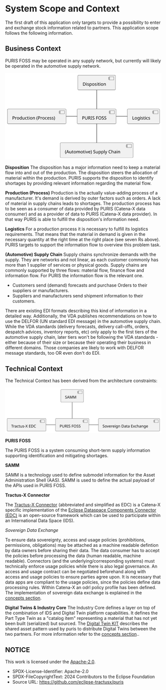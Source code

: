 # System Scope and Context

The first draft of this application only targets to provide a possibility to enter and exchange stock information
related to partners. This application scope follows the following information.

## Business Context

PURIS FOSS may be operated in any supply network, but currently will likely be operated in the
automotive supply network.

![Business Context](img/03-business-context.svg)

**Disposition**
The disposition has a major information need to keep a material flow into and out of the production. The disposition
steers the allocation of material within the production. PURIS supports the disposition to identify shortages by
providing relevant information regarding the material flow.

**Production (Process)**
Production is the actually value-adding process of a manufacturer. It's demand is derived by outer factors such as
orders. A lack of material in supply chains leads to shortages. The production process has to be seen as a consumer of
data provided by PURIS (Catena-X data consumer) and as a provider of data to PURIS (Catena-X data provider). In that way
PURIS is able to fulfill the disposition's information need.

**Logistics**
For a production process it is necessary to fulfill its logistics requirements. That means that the material in demand
is given in the necessary quantity at the right time at the right place (see seven Rs above). PURIS targets to support
the information flow to overview this problem task.

**(Automotive) Supply Chain**
Supply chains synchronize demands with the supply. They are networks and not linear, as each customer commonly has more
than 1 supplier of services or physical goods. Supply chains are commonly supported by three flows: material flow,
finance flow and information flow. For PURIS the information flow is the relevant one.

- Customers send (demand) forecasts and purchase Orders to their suppliers or manufacturers.
- Suppliers and manufacturers send shipment information to their customers.

There are existing EDI formats describing this kind of information in a detailed way. Additionally, the VDA publishes
recommendations on how to use the DELFOR (UN standard EDI message) in the automotive supply chain. While the VDA
standards (delivery forecasts, delivery call-offs, orders, despatch advices, inventory reports, etc) only apply to the
first tiers of the automotive supply chain, later tiers won't be following the VDA standards - either because of their
size or because their operating their business in different domains. Those companies are likely to work with DELFOR
message standards, too OR even don't do EDI.

## Technical Context

The Technical Context has been derived from the architecture constraints:

![Technical Context](img/03-technical-context.svg)

**PURIS FOSS**

The PURIS FOSS is a system consuming short-term supply information supporting identification and mitigating shortages.

**SAMM**

SAMM is a technology used to define submodel information for the Asset Administration Shell (AAS). SAMM is used to
define the actual payload of the APIs used in PURIS FOSS.

**Tractus-X Connector**

The [Tractus-X Connector](https://github.com/eclipse-tractusx/tractusx-edc) (abbreviated and simplified as EDC) is a
Catena-X specific implementation of
the [Eclipse Dataspace Components Connector (EDC)](https://github.com/eclipse-edc/Connector) is an open-source framework
which can be used to participate within an International Data Space (IDS).

*Sovereign Data Exchange*

To ensure data sovereignty, access and usage policies (prohibitions, permissions, obligations) may be attached as a
machine readable defintion by data owners before sharing their data. The data consumer has to accept the policies before
processing the data (human readable, machine readable). Connectors (and the underlying/corresponding systems) must
technically enforce usage policies while there is also legal governance. An access and usage contract can be negotiated
beforehand along with access and usage policies to ensure parties agree upon. It is necessary that data apps are
compliant to the usage policies, since the policies define data processing rules.
Within Catena-X an odrl policy profile has been defined. The implementation of sovereign data exchange is explained in
the [concepts section](./08_concepts.md).

**Digital Twins & Industry Core**
The Industry Core defines a layer on top of the combination of IDS and Digital Twin platform capabilities. It defines
the Part Type Twin as a "catalog item" representing a material that has not yet been built (serialized) but sourced. The
[Digital Twin KIT](https://eclipse-tractusx.github.io/docs-kits/kits/Digital%20Twin%20Kit/Adoption%20View%20Digital%20Twin%20Kit)
describes the shared asset pattern used by puris to distribute Digital Twins between the two partners.
For more information refer to the [concepts section](./08_concepts.md)..

## NOTICE

This work is licensed under the [Apache-2.0](https://www.apache.org/licenses/LICENSE-2.0).

- SPDX-License-Identifier: Apache-2.0
- SPDX-FileCopyrightText: 2024 Contributors to the Eclipse Foundation
- Source URL: https://github.com/eclipse-tractusx/puris
